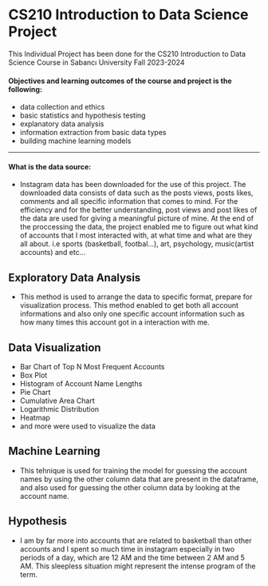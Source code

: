 
# CS210 Introduction to Data Science Project

This Individual Project has been done for the CS210 Introduction to Data Science Course in Sabancı University Fall 2023-2024


#### Objectives and learning outcomes of the course and project is the following:

- data collection and ethics
- basic statistics and hypothesis testing
- explanatory data analysis
- information extraction from basic data types
-  building machine learning models

---------------------

#### What is the data source: 
- Instagram data has been downloaded for the use of this project. The downloaded data consists of data such as the posts views, posts likes, comments and all specific information that comes to mind. For the efficiency and for the better understanding, post views and post likes of the data are used for giving a meaningful picture of mine. At the end of the proccessing the data, the project enabled me to figure out what kind of accounts that I most interacted with, at what time and what are they all about. i.e sports (basketball, footbal...), art, psychology, music(artist accounts) and etc... 

## Exploratory Data Analysis
- This method is used to arrange the data to specific format, prepare for visualization process. This method enabled to get both all account informations and also only one specific account information such as how many times this account got in a interaction with me. 

## Data Visualization
- Bar Chart of Top N Most Frequent Accounts
- Box Plot
- Histogram of Account Name Lengths
- Pie Chart
- Cumulative Area Chart
- Logarithmic Distribution 
- Heatmap
- and more were used to visualize the data


## Machine Learning
- This tehnique is used for training the model for guessing the account names by using the other column data that are present in the dataframe, and also used for guessing the other column data by looking at the account name.


## Hypothesis
- I am by far more into accounts that are related to basketball than other accounts and I spent so much time in instagram especially in two periods of a day, which are 12 AM and the time between 2 AM and 5 AM. This sleepless situation might represent the intense program of the term. 











